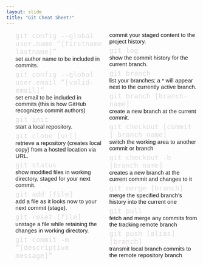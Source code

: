 ```yaml
---
layout: slide
title: "Git Cheat Sheet!"
---
```

<style>
    ul {
        columns: 2 !important;
        list-style: none !important;
    }
    ul li {
        font-size: 18px !important;
        margin-bottom: 5px !important;
    }
    p {
        font-family: Arial, Helvetica, sans-serif !important;
        font-size: 18px !important;
        margin: 0 !important;
    }
    .cmd {
        font-family: monospace !important;
        color: #dedada !important;
    }
    .desc {
        font-size: 15px !important;
    }
</style>
<ul>
    <li>
        <p class="cmd">git config --global user.name “[firstname lastname]”</p>
        <p class="desc">set author name to be included in commits.</p>
    </li>
    <li>
        <p class="cmd">git config --global user.email “[valid-email]”</p>
        <p class="desc">set email to be included in commits (this is how GitHub recognizes commit authors)</p>
    </li>
    <li>
        <p class="cmd">git init</p>
        <p class="desc">start a local repository.</p>
    </li>
    <li>
        <p class="cmd">git clone [url]</p>
        <p class="desc">retrieve a repository (creates local copy) from a hosted location via URL.</p>
    </li>
    <li>
        <p class="cmd">git status</p>
        <p class="desc">show modified files in working directory, staged for your next commit.</p>
    </li>
    <li>
        <p class="cmd">git add [file]</p>
        <p class="desc">add a file as it looks now to your next commit (stage).</p>
    </li>
    <li>
        <p class="cmd">git reset [file]</p>
        <p class="desc">unstage a file while retaining the changes in working directory.</p>
    </li>
    <li>
        <p class="cmd">git commit -m “[descriptive message]”</p>
        <p class="desc">commit your staged content to the project history.</p>
    </li>
    <li>
        <p class="cmd">git log</p>
        <p class="desc">show the commit history for the current branch.</p>
    </li>
    <li>
        <p class="cmd">git branch</p>
        <p class="desc">list your branches; a * will appear next to the currently active branch.</p>
    </li>
    <li>
        <p class="cmd">git branch [branch-name]</p>
        <p class="desc">create a new branch at the current commit.</p>
    </li>
    <li>
        <p class="cmd">git checkout [commit | branch name]</p>
        <p class="desc">switch the working area to another commit or branch</p>
    </li>
    <li>
        <p class="cmd">git checkout -b [branch name]</p>
        <p class="desc">creates a new branch at the current commit and changes to it</p>
    </li>
    <li>
        <p class="cmd">git merge [branch]</p>
        <p class="desc">merge the specified branch’s history into the current one</p>
    </li>
    <li>
        <p class="cmd">git pull</p>
        <p class="desc">fetch and merge any commits from the tracking remote branch</p>
    </li>
    <li>
        <p class="cmd">git push [alias] [branch]</p>
        <p class="desc">transmit local branch commits to the remote repository branch</p>
    </li>
</ul>